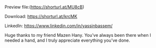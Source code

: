 Preview file:(https://shorturl.at/MU8cB)

Download: https://shorturl.at/krcMK

LinkedIn: https://www.linkedin.com/in/yassinbassem/

Huge thanks to my friend Mazen Hany. You’ve always been there when I needed a hand, and I truly appreciate everything you’ve done. 

